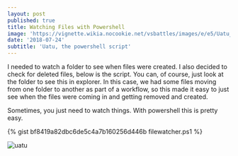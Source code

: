 ```yaml
---
layout: post
published: true
title: Watching Files with Powershell
image: 'https://vignette.wikia.nocookie.net/vsbattles/images/e/e5/Uatu_the_Watcher.png'
date: '2018-07-24'
subtitle: 'Uatu, the powershell script'
---
```

I needed to watch a folder to see when files were created. I also decided to check for deleted files, below is the script. You can, of course, just look at the folder to see this in explorer. In this case, we had some files moving from one folder to another as part of a workflow, so this made it easy to just see when the files were coming in and getting removed and created.

Sometimes, you just need to watch things. With powershell this is pretty easy.

{% gist bf8419a82dbc6de5c4a7b160256d446b filewatcher.ps1 %}

![uatu](https://www.cheatsheet.com/wp-content/uploads/2016/09/The-Watcher-Marvel-Comics.jpg)
